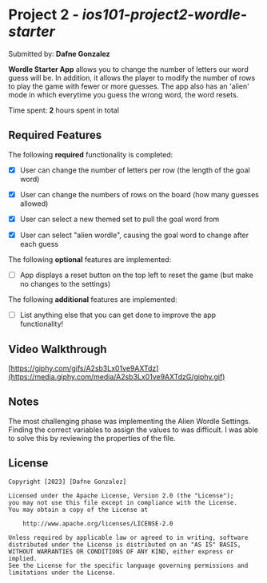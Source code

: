 # Project 2 - *ios101-project2-wordle-starter*

Submitted by: **Dafne Gonzalez**

**Wordle Starter App** allows you to change the number of letters our word guess will be. In addition, it allows the player to modify the number of rows to play the game with fewer or more guesses. The app also has an 'alien' mode in which everytime you guess the wrong word, the word resets.

Time spent: **2** hours spent in total

## Required Features

The following **required** functionality is completed:

- [x] User can change the number of letters per row (the length of the goal word)
- [x] User can change the numbers of rows on the board (how many guesses allowed)
- [x] User can select a new themed set to pull the goal word from
- [x] User can select "alien wordle", causing the goal word to change after each guess


The following **optional** features are implemented:

- [ ] App displays a reset button on the top left to reset the game (but make no changes to the settings)

The following **additional** features are implemented:

- [ ] List anything else that you can get done to improve the app functionality!

## Video Walkthrough
[https://giphy.com/gifs/A2sb3Lx01ve9AXTdz](https://media.giphy.com/media/A2sb3Lx01ve9AXTdzG/giphy.gif)



## Notes

The most challenging phase was implementing the Alien Wordle Settings. Finding the correct variables to assign the values to was difficult. I was able to solve this by reviewing the properties of the file. 


## License

    Copyright [2023] [Dafne Gonzalez]

    Licensed under the Apache License, Version 2.0 (the "License");
    you may not use this file except in compliance with the License.
    You may obtain a copy of the License at

        http://www.apache.org/licenses/LICENSE-2.0

    Unless required by applicable law or agreed to in writing, software
    distributed under the License is distributed on an "AS IS" BASIS,
    WITHOUT WARRANTIES OR CONDITIONS OF ANY KIND, either express or implied.
    See the License for the specific language governing permissions and
    limitations under the License.
